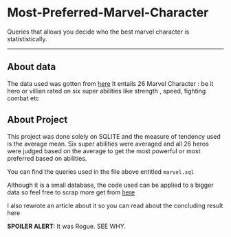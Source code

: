 # Most-Preferred-Marvel-Character
Queries that allows you decide who the best marvel character is statististically.

---
## About data

The data used was gotten from [here](https://gist.github.com/Mentrasto/967148a4b41713977839)
It entails 26 Marvel Character : be it hero or villian rated on six super abilities like strength , speed, fighting combat etc

## About Project

This project was done solely on SQLITE and the measure of tendency used is the average mean. Six super abilities were averaged and all 26 heros were judged based on the average to get the most powerful or most preferred based on abilities.

You can find the queries used in the file above entitled  `marvel.sql`

Although it is a small database, the code used can be applied to a bigger data so feel free to scrap  more get from [here](https://marvel.fandom.com/wiki/Marvel_Database)

I also rewrote an article about it so you can read about the concluding result here

**SPOILER ALERT:** It was Rogue. SEE WHY.

